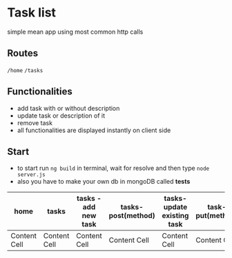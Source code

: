 
# Task list
simple mean app using most common http calls

## Routes
 `/home` `/tasks`
 
## Functionalities
- add task with or without description
- update task or description of it
- remove task
- all functionalities are displayed instantly on client side


## Start
- to start run ```ng build``` in terminal, wait for resolve and then type ```node server.js```
- also you have to make your own db in mongoDB called **tests**





| home  | tasks | tasks -add new task| tasks- post(method) |tasks- update existing task| task- put(method) |tasks- remove existing task | tasks- remove(method)|
| ------------- | ------------- | ------------- | ------------- | ------------- | ------------- | ------------- | ------------- |
| Content Cell  | Content Cell  | Content Cell  | Content Cell  | Content Cell  | Content Cell  | Content Cell  | Content Cell  |
